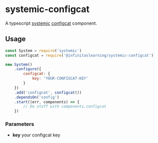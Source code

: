 # systemic-configcat
A typescript [systemic](https://github.com/guidesmiths/systemic) [configcat](https://configcat.com/docs/sdk-reference/js/) component.

## Usage
```js
const System = require('systemic')
const configcat = require('@infinitaslearning/systemic-configcat')

new System()
    .configure({
        configcat: {
            key: 'YOUR-CONFIGCAT-KEY' 
        }
    })
    .add('configcat', configcat())
    .dependsOn('config')
    .start((err, components) => {
        // Do stuff with components.configcat
    })
```

### Parameters
- **key**  your configcat key
